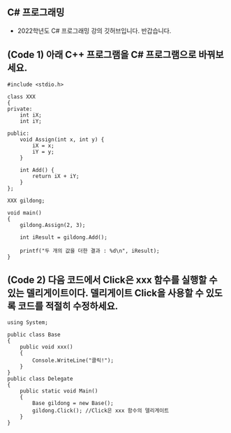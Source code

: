## C# 프로그래밍

* 2022학년도 C# 프로그래밍 강의 깃허브입니다. 반갑습니다.

## (Code 1) 아래 C++ 프로그램을 C# 프로그램으로 바꿔보세요.
```
#include <stdio.h>

class XXX 
{
private:
    int iX; 
    int iY; 

public:
    void Assign(int x, int y) {
        iX = x;
        iY = y;
    }

    int Add() {
        return iX + iY;
    }
};

XXX gildong;

void main() 
{
    gildong.Assign(2, 3);

    int iResult = gildong.Add();

    printf("두 개의 값을 더한 결과 : %d\n", iResult);
}
```

## (Code 2) 다음 코드에서 Click은 xxx 함수를 실행할 수 있는 델리게이트이다. 델리게이트 Click을 사용할 수 있도록 코드를 적절히 수정하세요. 
```
using System;

public class Base
{
	public void xxx()
	{
		Console.WriteLine("클릭!");
	}
}
public class Delegate
{
	public static void Main()
	{
		Base gildong = new Base();
		gildong.Click(); //Click은 xxx 함수의 델리게이트
	}
}
```



